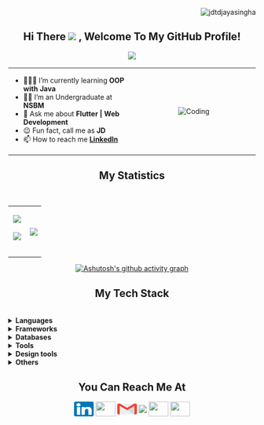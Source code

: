 <p align="right"> <img src="https://komarev.com/ghpvc/?username=jdtdjayasingha&label=Profile%20Views&color=0e75b6&style=flat" alt="jdtdjayasingha" /> </p>

<!--<p align="center"><picture align="center"><img align="center" src = "https://github.com/7oSkaaa/7oSkaaa/blob/main/Images/about_me.gif?raw=true" width = 80px></picture></p>-->

<div align="center">
<h2> Hi There <img src="https://github.com/abdoachhoubi/abdoachhoubi/blob/main/gifs/Hi.gif" width="35"> , Welcome To My GitHub Profile!</h2>

<p align="center">
<a href="https://github.com/DenverCoder1/readme-typing-svg"><img src="https://readme-typing-svg.herokuapp.com?font=Poppins&color=cyan&size=18&center=true&vCenter=true&width=600&height=50&lines=Student+at+the+NSBM+Green+University;Software+Engineering+Undergraduate;Flutter+Developer"></a>
</p>

<table align="center">
<tr border="none">
<td width="50%" align="left">
  
- 👨🏽‍💻 I’m currently learning **OOP with Java**
- 🧑‍🎓 I’m an Undergraduate at **NSBM**
- 💬 Ask me about **Flutter | Web Development**&nbsp;&nbsp;&nbsp;
- 😉 Fun fact, call me as **JD**
- 📫 How to reach me **[LinkedIn](https://www.linkedin.com/in/jdtdjayasingha/)**

</td>
<td width="50%" align="center">
  <img align="center" width="380" alt="Coding" src="https://camo.githubusercontent.com/0dbe167d7b778f5e825114a095ad46a2c852ba91fc82ec2d4fd8865c67ecd2a1/68747470733a2f2f7777772e61616c7068612e6e65742f77702d636f6e74656e742f75706c6f6164732f323032302f31322f66756c6c2d737461636b2d646576656c6f706d656e742e676966" frameBorder="0" class="giphy-embed">
</td>
</tr>
</table>

<h2 align="center">My Statistics</h2><br>
<p align="center">
<table align="center">
<tr border="none">
<td width="55%" align="center">
<p align=center>
  
  <div align=center>
          <a href="https://github.com/denvercoder1/github-readme-streak-stats" title="Go to Source">
      <img align="center" width=450 src="https://github-readme-stats.vercel.app/api?username=jdtdjayasingha&theme=gotham&show_icons=true&count_private=true&hide_title=true&hide_border=false" />
    </a>
      <br>
       <br>
     <a href="https://github.com/anuraghazra/github-readme-stats" title="Go to Source">
      <img align="center" width=450 src="http://github-readme-streak-stats.herokuapp.com?user=jdtdjayasingha&theme=gotham&hide_border=false&date_format=M%20j%5B%2C%20Y%5D"/> 
    </a>
    
  </div>
  <br>
  
</p>
</td>
<td width="45%" align="center">
  <img align="center" width=350 src="https://github-readme-stats.vercel.app/api/top-langs/?username=jdtdjayasingha&count_private=true&theme=gotham&hide&langs_count=6"/>
</td>
</tr>
</table> 

[![Ashutosh's github activity graph](https://github-readme-activity-graph.vercel.app/graph?username=jdtdjayasingha&theme=github-compact&)](https://github.com/ashutosh00710/github-readme-activity-graph)


<h2 align="center">My Tech Stack</h2><br>
  <div align=left>
<details>	
  <summary><b>Languages</b></summary><br>
  <img width ='40px' src ='https://raw.githubusercontent.com/rahulbanerjee26/githubAboutMeGenerator/main/icons/dart.svg'> </a>&nbsp;&nbsp;&nbsp;
  <img width ='40px' src ='https://raw.githubusercontent.com/rahulbanerjee26/githubAboutMeGenerator/main/icons/javascript.svg'> </a>&nbsp;&nbsp;&nbsp;
  <img width ='40px' src ='https://raw.githubusercontent.com/rahulbanerjee26/githubAboutMeGenerator/main/icons/c.svg'> </a>&nbsp;&nbsp;&nbsp;
  <img width ='40px' src ='https://raw.githubusercontent.com/rahulbanerjee26/githubAboutMeGenerator/main/icons/csharp.svg'> </a>&nbsp;&nbsp;&nbsp;
  <img width ='40px' src ='https://raw.githubusercontent.com/rahulbanerjee26/githubAboutMeGenerator/main/icons/java.svg'> </a>&nbsp;&nbsp;&nbsp;
  <img width ='40px' src ='https://cdn.iconscout.com/icon/free/png-256/php-2752101-2284918.png?raw=true'> </a>&nbsp;&nbsp;&nbsp;
  <img width ='40px' src ='https://raw.githubusercontent.com/rahulbanerjee26/githubAboutMeGenerator/main/icons/html.svg'> </a>&nbsp;&nbsp;&nbsp;
  <img width ='40px' src ='https://raw.githubusercontent.com/rahulbanerjee26/githubAboutMeGenerator/main/icons/css.svg'> </a>
  
</details>

<details>	
 <summary><b>Frameworks</b></summary><br>
  <img width ='40px' src ='https://raw.githubusercontent.com/rahulbanerjee26/githubAboutMeGenerator/main/icons/flutter.svg'> </a>&nbsp;&nbsp;&nbsp;
  <img width ='40px' src ='https://raw.githubusercontent.com/rahulbanerjee26/githubAboutMeGenerator/main/icons/bootstrap.svg'> </a>&nbsp;&nbsp;&nbsp;
  <img width ='40px' src ='https://raw.githubusercontent.com/rahulbanerjee26/githubAboutMeGenerator/main/icons/dotnet.svg'> </a>
</details>

<details>	
 <summary><b>Databases</b></summary><br>
  <img width ='32px' src ='https://raw.githubusercontent.com/devicons/devicon/master/icons/mysql/mysql-original-wordmark.svg'> </a>&nbsp;&nbsp;&nbsp;
  <img width ='32px' src ='https://cdn.iconscout.com/icon/free/png-256/sql-4-190807.png?raw=true'> </a>
</details>

<details>	
 <summary><b>Tools</b></summary><br>
  <img width ='40px' src ='https://github.com/Scar1109/skill-icons/blob/main/icons/VisualStudio-Dark.svg'> </a>&nbsp;&nbsp;&nbsp;
  <img width ='40px' src ='https://img.icons8.com/fluent/48/000000/visual-studio-code-2019.png'> </a>&nbsp;&nbsp;&nbsp;
  <img width ='40px' src ='https://2.bp.blogspot.com/-tzm1twY_ENM/XlCRuI0ZkRI/AAAAAAAAOso/BmNOUANXWxwc5vwslNw3WpjrDlgs9PuwQCLcBGAsYHQ/s1600/pasted%2Bimage%2B0.png'> </a>
</details>


<details>	
 <summary><b>Design tools</b></summary><br>
  <img width ='38px' src ='https://raw.githubusercontent.com/rahulbanerjee26/githubAboutMeGenerator/main/icons/figma.svg'> </a>&nbsp;&nbsp;&nbsp;
  <img width ='40px' src ='https://raw.githubusercontent.com/rahulbanerjee26/githubAboutMeGenerator/main/icons/photoshop.svg'> </a>&nbsp;&nbsp;&nbsp;
  <img width ='40px' src ='https://raw.githubusercontent.com/rahulbanerjee26/githubAboutMeGenerator/main/icons/illustrator.svg'> </a>
</details>

<details>	
 <summary><b>Others</b></summary><br>
  <img width ='40px' src ='https://raw.githubusercontent.com/github/explore/80688e429a7d4ef2fca1e82350fe8e3517d3494d/topics/android/android.png'> </a>&nbsp;&nbsp;&nbsp;
  <img width ='40px' src ='https://raw.githubusercontent.com/rahulbanerjee26/githubAboutMeGenerator/main/icons/firebase.svg'> </a>&nbsp;&nbsp;&nbsp;
  <img width ='40px' src ='https://raw.githubusercontent.com/rahulbanerjee26/githubAboutMeGenerator/main/icons/git.svg'> </a>
</details>

  </div>

<div align="center">
  <h2><b>You Can Reach Me At</b></h2>
</div>
<p align="center">
<a href="https://www.linkedin.com/in/jdtdjayasingha/" target="blank">
  <img align="center" src="https://github.com/SatYu26/SatYu26/blob/master/Assets/Linkedin.svg" height="30" width="40" /></a>
<a href="https://x.com/jdtdjayasingha" target="blank">
  <img align="center" src="https://raw.githubusercontent.com/rahuldkjain/github-profile-readme-generator/master/src/images/icons/Social/twitter.svg" height="30" width="40" /></a>
<a href="mailto:jdtdjayasingha@gmail.com" target="blank">
  <img align="center" src="https://github.com/SatYu26/SatYu26/blob/master/Assets/Gmail.svg" height="30" width="40" /></a>
<a href="https://stackoverflow.com/users/25126574/tharindu-dilshan" target="blank">
  <img align="center" src="https://raw.githubusercontent.com/rahuldkjain/github-profile-readme-generator/master/src/images/icons/Social/stack-overflow.svg" width="36" /></a>
<a href="https://github.com/jdtdjayasingha" target="blank">
  <img align="center" src="https://raw.githubusercontent.com/rahulbanerjee26/githubAboutMeGenerator/main/icons/github.svg" height="30" width="40" /></a>
<a href="https://www.facebook.com/jdtdilshan?mibextid=ZbWKwL" target="blank">
  <img align="center" src="https://raw.githubusercontent.com/rahuldkjain/github-profile-readme-generator/master/src/images/icons/Social/facebook.svg" height="30" width="40" /></a>

</p>
 


